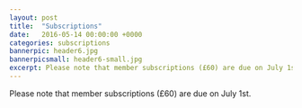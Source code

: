 ```yaml
---
layout: post
title:  "Subscriptions"
date:   2016-05-14 00:00:00 +0000
categories: subscriptions
bannerpic: header6.jpg
bannerpicsmall: header6-small.jpg
excerpt: Please note that member subscriptions (£60) are due on July 1st.
---
```


Please note that member subscriptions (£60) are due on July 1st.
